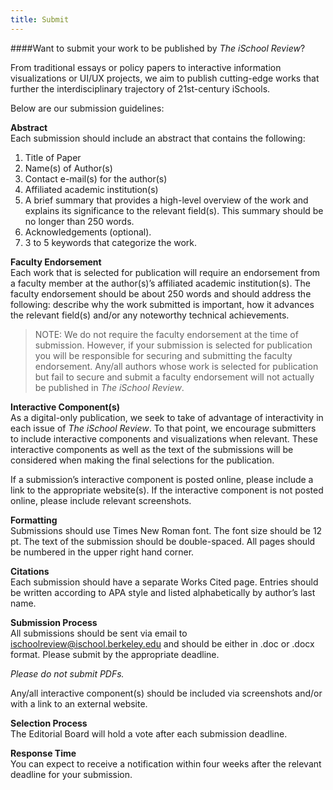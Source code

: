 ```yaml
---
title: Submit
---
```


####Want to submit your work to be published by _The iSchool Review_?

From traditional essays or policy papers to interactive information visualizations or UI/UX projects, we aim to publish cutting-edge works that further the interdisciplinary trajectory of 21st-century iSchools.  

Below are our submission guidelines:

**Abstract**<br>
Each submission should include an abstract that contains the following:

1. Title of Paper
2. Name(s) of Author(s)
3. Contact e-mail(s) for the author(s)
4. Affiliated academic institution(s)
5. A brief summary that provides a high-level overview of the work and explains its significance to the relevant field(s). This summary should be no longer than 250 words.
6. Acknowledgements (optional).
7. 3 to 5 keywords that categorize the work.

**Faculty Endorsement**<br>
Each work that is selected for publication will require an endorsement from a faculty member at the author(s)’s affiliated academic institution(s). The faculty endorsement should be about 250 words and should address the following: describe why the work submitted is important, how it advances the relevant field(s) and/or any noteworthy technical achievements.

> NOTE: We do not require the faculty endorsement at the time of submission. However, if your submission is selected for publication you will be responsible for securing and submitting the faculty endorsement. Any/all authors whose work is selected for publication but fail to secure and submit a faculty endorsement will not actually be published in _The iSchool Review_.  

**Interactive Component(s)**<br>
As a digital-only publication, we seek to take of advantage of interactivity in each issue of _The iSchool Review_. To that point, we encourage submitters to include interactive components and visualizations when relevant. These interactive components as well as the text of the submissions will be considered when making the final selections for the publication.

If a submission’s interactive component is posted online, please include a link to the appropriate website(s). If the interactive component is not posted online, please include relevant screenshots.

**Formatting**<br>
Submissions should use Times New Roman font. The font size should be 12 pt.  The text of the submission should be double-spaced. All pages should be numbered in the upper right hand corner.  

**Citations**<br>
Each submission should have a separate Works Cited page. Entries should be written according to APA style and listed alphabetically by author’s last name.  

**Submission Process**<br>
All submissions should be sent via email to ischoolreview@ischool.berkeley.edu and should be either in .doc or .docx format. Please submit by the appropriate deadline.  

_Please do not submit PDFs._

Any/all interactive component(s) should be included via screenshots and/or with a link to an external website.

**Selection Process**<br>
The Editorial Board will hold a vote after each submission deadline.

**Response Time**<br>
You can expect to receive a notification within four weeks after the relevant deadline for your submission. 
